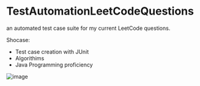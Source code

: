 # TestAutomationLeetCodeQuestions
an automated test case suite for my current LeetCode questions.

Shocase:
- Test case creation with JUnit
- Algorithims
- Java Programming proficiency




![image](https://github.com/nicholascallee/TestAutomationLeetCodeQuestions/assets/141438641/50d78959-92be-47ed-bb96-349ca99718e1)
